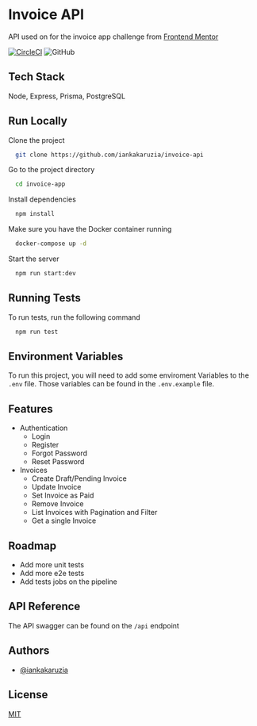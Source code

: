 # Invoice API

API used on for the invoice app challenge from [Frontend Mentor](https://www.frontendmentor.io/challenges/invoice-app-i7KaLTQjl)

[![CircleCI](https://circleci.com/gh/iankakaruzia/invoice-api/tree/main.svg?style=svg)](https://circleci.com/gh/iankakaruzia/invoice-api/tree/main)
![GitHub](https://img.shields.io/github/license/iankakaruzia/invoice-api)
## Tech Stack

Node, Express, Prisma, PostgreSQL


## Run Locally

Clone the project

```bash
  git clone https://github.com/iankakaruzia/invoice-api
```

Go to the project directory

```bash
  cd invoice-app
```

Install dependencies

```bash
  npm install
```

Make sure you have the Docker container running

```bash
  docker-compose up -d
```

Start the server

```bash
  npm run start:dev
```

## Running Tests

To run tests, run the following command

```bash
  npm run test
```


## Environment Variables

To run this project, you will need to add some enviroment Variables to the `.env` file. Those variables can be found in the `.env.example` file.


## Features

- Authentication
    - Login
    - Register
    - Forgot Password
    - Reset Password
- Invoices
    - Create Draft/Pending Invoice
    - Update Invoice
    - Set Invoice as Paid
    - Remove Invoice
    - List Invoices with Pagination and Filter
    - Get a single Invoice


## Roadmap

- Add more unit tests
- Add more e2e tests
- Add tests jobs on the pipeline


## API Reference

The API swagger can be found on the `/api` endpoint


## Authors

- [@iankakaruzia](https://www.github.com/iankakaruzia)


## License

[MIT](https://github.com/iankakaruzia/invoice-api/blob/main/LICENSE)
